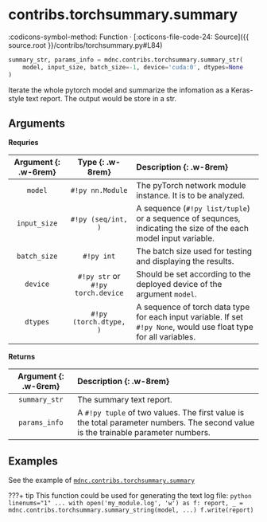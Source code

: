 # contribs.torchsummary.summary

:codicons-symbol-method: Function · [:octicons-file-code-24: Source]({{ source.root }}/contribs/torchsummary.py#L84)

```python
summary_str, params_info = mdnc.contribs.torchsummary.summary_str(
    model, input_size, batch_size=-1, device='cuda:0', dtypes=None
)
```

Iterate the whole pytorch model and summarize the infomation as a Keras-style text report. The output would be store in a str.

## Arguments

**Requries**

| Argument {: .w-6rem} | Type {: .w-8rem} | Description {: .w-8rem} |
| :------: | :-----: | :---------- |
| `model`  | `#!py nn.Module` | The pyTorch network module instance. It is to be analyzed. |
| `input_size` | `#!py (seq/int, )` | A sequence (`#!py list/tuple`) or a sequence of sequnces, indicating the size of the each model input variable. |
| `batch_size` | `#!py int` | The batch size used for testing and displaying the results. |
| `device` | `#!py str` or<br>`#!py torch.device` | Should be set according to the deployed device of the argument `model`. |
| `dtypes` | `#!py (torch.dtype, )` | A sequence of torch data type for each input variable. If set `#!py None`, would use float type for all variables. |

**Returns**

| Argument {: .w-6rem} | Description {: .w-8rem} |
| :------: | :---------- |
| `summary_str` | The summary text report. |
| `params_info` | A `#!py tuple` of two values. The first value is the total parameter numbers. The second value is the trainable parameter numbers. |

## Examples

See the example of [`mdnc.contribs.torchsummary.summary`](../summary/#example)

???+ tip
    This function could be used for generating the text log file:
    ```python linenums="1"
    ...
    with open('my_module.log', 'w') as f:
        report, _ = mdnc.contribs.torchsummary.summary_string(model, ...)
        f.write(report)
    ```
